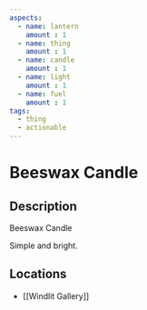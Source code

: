 ```yaml
---
aspects: 
  - name: lantern
    amount : 1
  - name: thing
    amount : 1
  - name: candle
    amount : 1
  - name: light
    amount : 1
  - name: fuel
    amount : 1
tags:
  - thing
  - actionable
---
```


# Beeswax Candle

## Description
Beeswax Candle

Simple and bright.
## Locations
- [[Windlit Gallery]]